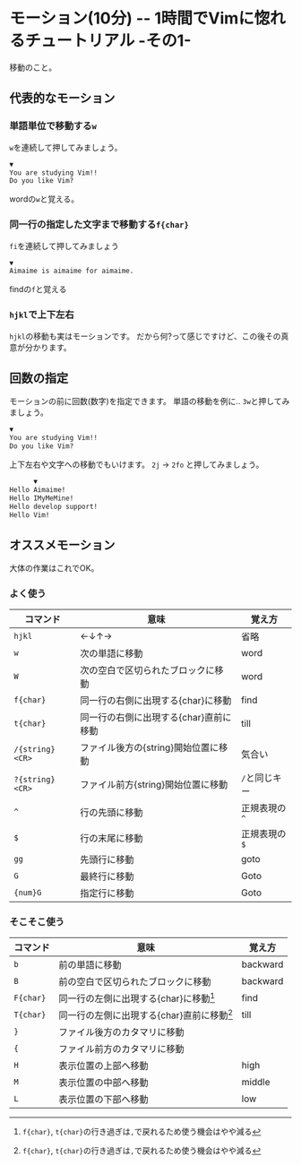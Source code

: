 # モーション(10分) -- 1時間でVimに惚れるチュートリアル -その1-

移動のこと。


代表的なモーション
------------------

### 単語単位で移動する`w`

`w`を連続して押してみましょう。

```txt
▼
You are studying Vim!!
Do you like Vim?
```

wordの`w`と覚える。


### 同一行の指定した文字まで移動する`f{char}`

`fi`を連続して押してみましょう

```txt
▼
Aimaime is aimaime for aimaime.
```

findの`f`と覚える


### `hjkl`で上下左右

`hjkl`の移動も実はモーションです。
だから何?って感じですけど、この後その真意が分かります。


回数の指定
----------

モーションの前に回数(数字)を指定できます。
単語の移動を例に.. `3w`と押してみましょう。

```txt
▼
You are studying Vim!!
Do you like Vim?
```

上下左右や文字への移動でもいけます。
`2j` -> `2fo` と押してみましょう。

```txt
      ▼
Hello Aimaime!
Hello IMyMeMine!
Hello develop support!
Hello Vim!
```


オススメモーション
------------------

大体の作業はこれでOK。

### よく使う

|    コマンド     |                  意味                  |    覚え方     |
| --------------- | -------------------------------------- | ------------- |
| `hjkl`          | ←↓↑→                                   | 省略          |
| `w`             | 次の単語に移動                         | word          |
| `W`             | 次の空白で区切られたブロックに移動     | word          |
| `f{char}`       | 同一行の右側に出現する{char}に移動     | find          |
| `t{char}`       | 同一行の右側に出現する{char}直前に移動 | till          |
| `/{string}<CR>` | ファイル後方の{string}開始位置に移動   | 気合い        |
| `?{string}<CR>` | ファイル前方{string}開始位置に移動     | `/`と同じキー |
| `^`             | 行の先頭に移動                         | 正規表現の`^` |
| `$`             | 行の末尾に移動                         | 正規表現の`$` |
| `gg`            | 先頭行に移動                           | goto          |
| `G`             | 最終行に移動                           | Goto          |
| `{num}G`        | 指定行に移動                           | Goto          |


### そこそこ使う

| コマンド  |                    意味                    |  覚え方  |
| --------- | ------------------------------------------ | -------- |
| `b`       | 前の単語に移動                             | backward |
| `B`       | 前の空白で区切られたブロックに移動         | backward |
| `F{char}` | 同一行の左側に出現する{char}に移動[^3]     | find     |
| `T{char}` | 同一行の左側に出現する{char}直前に移動[^3] | till     |
| `}`       | ファイル後方のカタマリに移動               |          |
| `{`       | ファイル前方のカタマリに移動               |          |
| `H`       | 表示位置の上部へ移動                       | high     |
| `M`       | 表示位置の中部へ移動                       | middle   |
| `L`       | 表示位置の下部へ移動                       | low      |

[^3]: `f{char}`, `t{char}`の行き過ぎは`,`で戻れるため使う機会はやや減る
